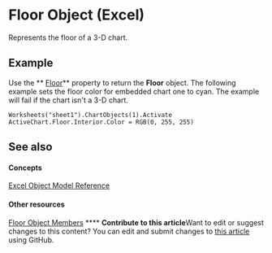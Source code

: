 
# Floor Object (Excel)

Represents the floor of a 3-D chart.


## Example

Use the  ** [Floor](7771ab49-b254-f0f0-a21b-596f541ab6c1.md)** property to return the **Floor** object. The following example sets the floor color for embedded chart one to cyan. The example will fail if the chart isn't a 3-D chart.


```
Worksheets("sheet1").ChartObjects(1).Activate 
ActiveChart.Floor.Interior.Color = RGB(0, 255, 255)
```


## See also


#### Concepts


 [Excel Object Model Reference](11ea8598-8a20-92d5-f98b-0da04263bf2c.md)
#### Other resources


 [Floor Object Members](5c7d66cd-062f-109e-a389-d566cef80c19.md)
****   **Contribute to this article**Want to edit or suggest changes to this content? You can edit and submit changes to  [this article](https://github.com/jhershey00/VBA_Excel_Test/OpenXMLCon/articles/74c71ca8-a0d4-f7cf-a002-5cec7a27b70d.md) using GitHub.

